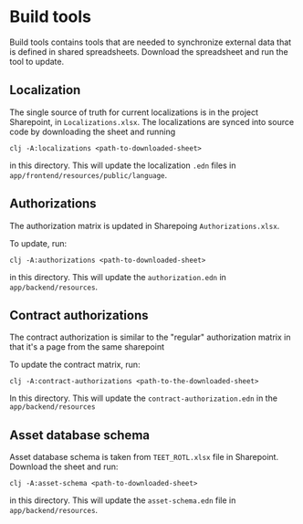 # Build tools

Build tools contains tools that are needed to synchronize external data that is defined in shared
spreadsheets. Download the spreadsheet and run the tool to update.

## Localization

The single source of truth for current localizations is in the project
Sharepoint, in `Localizations.xlsx`. The localizations are synced into
source code by downloading the sheet and running

``` shell
clj -A:localizations <path-to-downloaded-sheet>
```

in this directory. This will update the localization `.edn` files in
`app/frontend/resources/public/language`.

## Authorizations

The authorization matrix is updated in Sharepoing `Authorizations.xlsx`.

To update, run:

```shell
clj -A:authorizations <path-to-downloaded-sheet>
```

in this directory. This will update the `authorization.edn` in
`app/backend/resources`.

## Contract authorizations

The contract authorization is similar to the "regular" authorization matrix in that it's a page from the same sharepoint

To update the contract matrix, run:

```shell
clj -A:contract-authorizations <path-to-the-downloaded-sheet>
```

In this directory. This will update the `contract-authorization.edn` in the `app/backend/resources`


## Asset database schema

Asset database schema is taken from `TEET_ROTL.xlsx` file in Sharepoint.
Download the sheet and run:

```shell
clj -A:asset-schema <path-to-downloaded-sheet>
```

in this directory. This will update the `asset-schema.edn` file in
`app/backend/resources`.
